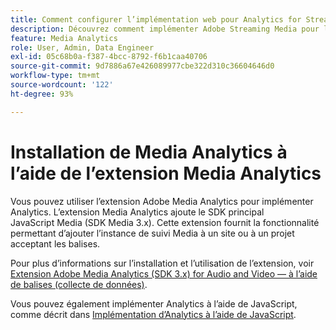 ```yaml
---
title: Comment configurer l’implémentation web pour Analytics for Streaming Media
description: Découvrez comment implémenter Adobe Streaming Media pour les applications web.
feature: Media Analytics
role: User, Admin, Data Engineer
exl-id: 05c68b0a-f387-4bcc-8792-f6b1caa40706
source-git-commit: 9d7886a67e426089977cbe322d310c36604646d0
workflow-type: tm+mt
source-wordcount: '122'
ht-degree: 93%

---
```


# Installation de Media Analytics à l’aide de l’extension Media Analytics

Vous pouvez utiliser l’extension Adobe Media Analytics pour implémenter Analytics. L’extension Media Analytics ajoute le SDK principal JavaScript Media (SDK Media 3.x). Cette extension fournit la fonctionnalité permettant d’ajouter l’instance de suivi Media à un site ou à un projet acceptant les balises.

Pour plus d’informations sur l’installation et l’utilisation de l’extension, voir [Extension Adobe Media Analytics (SDK 3.x) for Audio and Video — à l’aide de balises (collecte de données)](https://experienceleague.adobe.com/docs/experience-platform/tags/extensions/adobe/media-analytics-3x/overview.html?lang=fr).

Vous pouvez également implémenter Analytics à l’aide de JavaScript, comme décrit dans [Implémentation d’Analytics à l’aide de JavaScript](/help/implementation/media-sdk/setup/web-implementation.md).
